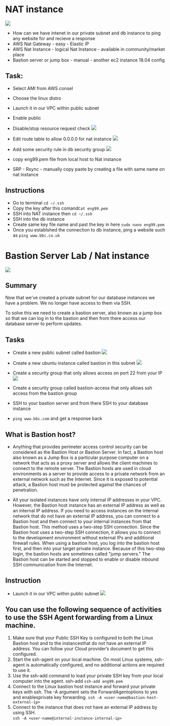 # NAT instance

![](/images/NAT-Instance-and-NAT-Gateway.jpeg)

* How can we have intenet in our private subnet and db instance to ping any website for and recieve a response
* AWS Nat Gateway - easy - Elastic IP
* AWS Nat Instance - logical Nat Instance - available in community/market place
* Bastion server or jump box - manual - another ec2 instance 18.04 config
## Task:
* Select AMI from AWS consel
* Choose the linux distro
* Launch it in our VPC within public subnet
* Enable public
* Disable/stop resource request check
![](/images/stop_nat_source_destination_check.png)

* Edit route table to allow 0.0.0.0 for nat instance
![](/images/rt_allow_nat_instance.png)

* Add some security rule in db security group
![](/images/db_sg_rules.png)

* copy eng99.pem file from local host to Nat instance
* SRP - Rsync - manually copy paste by creating a file with same name on nat instance

## Instructions
* Go to terminal `cd ~/.ssh` 
* Copy the key after this comand`Cat eng99.pem`
* SSH into NAT instance then `cd ~/.ssh`
* SSH into the db instance
* Create same key file name and past the key in here `sudo nano eng99.pem`
* Once you establshed the connection to db instance, ping a website such as `ping www.bbc.co.uk`

# Bastion Server Lab / Nat instance
![](/images/AWS_Bastion.png)
## Summary

Now that we've created a private subnet for our database instances we have a problem. We no longer have access to them via SSH.

To solve this we need to create a bastion server, also known as a jump box so that we can log in to the bastion and then from there access our database server to perform updates.

## Tasks

* Create a new public subnet called bastion
![](/images/bastion_subnet.png)

* Create a new ubuntu instance called bastion in this subnet
![](/images/Choose_AMI.png)

* Create a security group that only allows access on port 22 from your IP
![](/images/bastion_access_sg_only_22_myip.png)

* Create a security group called bastion-access that only allows ssh access from the bastion group
* SSH to your bastion server and from there SSH to your database instance
* `ping www.bbc.com` and get a response back



## What is Bastion host?
* Anything that provides perimeter access control security can be considered as the Bastion Host or Bastion Server. In fact, a Bastion host also known as a Jump Box is a particular purpose computer on a network that acts as a proxy server and allows the client machines to connect to the remote server. The Bastion hosts are used in cloud environments as a server to provide access to a private network from an external network such as the Internet. Since it is exposed to potential attack, a Bastion host must be protected against the chances of penetration.

* All your isolated instances have only internal IP addresses in your VPC. However, the Bastion host instance has an external IP address as well as an internal IP address. If you need to access instances on the internal network that do not have an external IP address, you can connect to a Bastion host and then connect to your internal instances from that Bastion host. This method uses a two-step SSH connection. Since the Bastion host uses a two-step SSH connection, it allows you to connect to the development environment without external IPs and additional firewall rules. When using a bastion host, you log into the bastion host first, and then into your target private instance. Because of this two-step login, the bastion hosts are sometimes called "jump servers."
The Bastion host can be started and stopped to enable or disable inbound SSH communication from the Internet.
## Instruction


* Launch it in our VPC within public subnet
![](/images/owned_vpc_enabled_publicip.png)

## You can use the following sequence of activities to use the SSH Agent forwarding from a Linux machine.

1. Make sure that your Public SSH Key is configured to both the Linux Bastion host and to the instancesthat do not have an external IP address. You can follow your Cloud provider’s document to get this configured.
2. Start the ssh-agent on your local machine. On most Linux systems, ssh-agent is automatically configured, and no additional actions are required to use it.
3. Use the ssh-add command to load your private SSH key from your local computer into the agent.
ssh-add <private-key-file> `ssh-add eng99.pem`
4. Connect to the Linux bastion host instance and forward your private keys with ssh. The -A argument sets the ForwardAgentoptions to yes and enablesprivate key forwarding. 
`ssh -A <user-name@bastion-host-external-ip>`
5. Connect to the instance that does not have an external IP address by using SSH.  
`ssh -A <user-name@internal-instance-internal-ip>`